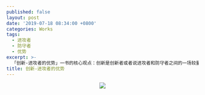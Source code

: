 ```yaml
---
published: false
layout: post
date: '2019-07-18 08:34:00 +0800'
categories: Works
tags:
  - 进攻者
  - 防守者
  - 优势
excerpt: >-
  「创新-进攻者的优势」一书的核心观点：创新是创新者或者说进攻者和防守者之间的一场较量，在这场较量中，进攻者通过改变事物的秩序来获取收益，而防守者保护其既有的现金流。
title: 创新-进攻者的优势
---
```

<div align="center"><img src="https://www.bobinsun.cn/assets/images/logo-top.jpg"/></div>








































